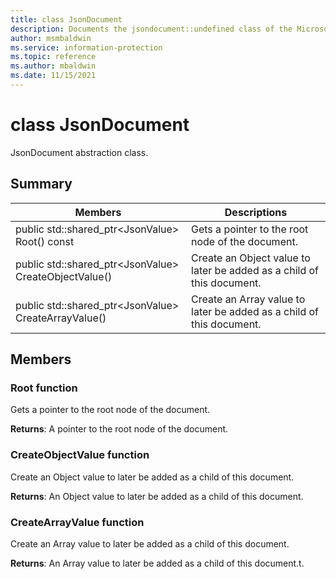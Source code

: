 ```yaml
---
title: class JsonDocument 
description: Documents the jsondocument::undefined class of the Microsoft Information Protection SDK.
author: msmbaldwin
ms.service: information-protection
ms.topic: reference
ms.author: mbaldwin
ms.date: 11/15/2021
---
```


# class JsonDocument 
JsonDocument abstraction class.
  
## Summary
 Members                        | Descriptions                                
--------------------------------|---------------------------------------------
public std::shared_ptr\<JsonValue\> Root() const  |  Gets a pointer to the root node of the document.
public std::shared_ptr\<JsonValue\> CreateObjectValue()  |  Create an Object value to later be added as a child of this document.
public std::shared_ptr\<JsonValue\> CreateArrayValue()  |  Create an Array value to later be added as a child of this document.
  
## Members
  
### Root function
Gets a pointer to the root node of the document.

  
**Returns**: A pointer to the root node of the document.
  
### CreateObjectValue function
Create an Object value to later be added as a child of this document.

  
**Returns**: An Object value to later be added as a child of this document.
  
### CreateArrayValue function
Create an Array value to later be added as a child of this document.

  
**Returns**: An Array value to later be added as a child of this document.t.